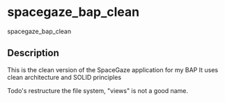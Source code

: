 # spacegaze_bap_clean

spacegaze_bap_clean

## Description

This is the clean version of the SpaceGaze application for my BAP
It uses clean architecture and SOLID principles


Todo's 
restructure the file system, "views" is not a good name.

